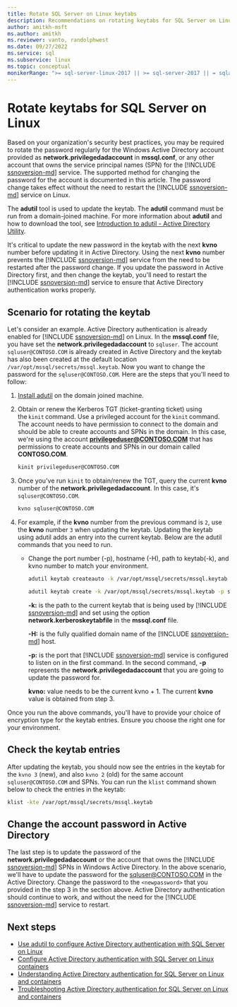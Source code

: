 ```yaml
---
title: Rotate SQL Server on Linux keytabs
description: Recommendations on rotating keytabs for SQL Server on Linux using adutil when configured for Active Directory authentication
author: amitkh-msft
ms.author: amitkh
ms.reviewer: vanto, randolphwest
ms.date: 09/27/2022
ms.service: sql
ms.subservice: linux
ms.topic: conceptual
monikerRange: ">= sql-server-linux-2017 || >= sql-server-2017 || = sqlallproducts-allversions"
---
```


# Rotate keytabs for SQL Server on Linux

Based on your organization's security best practices, you may be required to rotate the password regularly for the Windows Active Directory account provided as **network.privilegedadaccount** in **mssql.conf**, or any other account that owns the service principal names (SPN) for the [!INCLUDE [ssnoversion-md](../includes/ssnoversion-md.md)] service. The supported method for changing the password for the account is documented in this article. The password change takes effect without the need to restart the [!INCLUDE [ssnoversion-md](../includes/ssnoversion-md.md)] service on Linux.

The **adutil** tool is used to update the keytab. The **adutil** command must be run from a domain-joined machine. For more information about **adutil** and how to download the tool, see [Introduction to adutil - Active Directory Utility](sql-server-linux-ad-auth-adutil-introduction.md).

It's critical to update the new password in the keytab with the next **kvno** number before updating it in Active Directory. Using the next **kvno** number prevents the [!INCLUDE [ssnoversion-md](../includes/ssnoversion-md.md)] service from the need to be restarted after the password change. If you update the password in Active Directory first, and then change the keytab, you'll need to restart the [!INCLUDE [ssnoversion-md](../includes/ssnoversion-md.md)] service to ensure that Active Directory authentication works properly.

## Scenario for rotating the keytab

Let's consider an example. Active Directory authentication is already enabled for [!INCLUDE [ssnoversion-md](../includes/ssnoversion-md.md)] on Linux. In the **mssql.conf** file, you have set the **network.privilegedadaccount** to `sqluser`. The account `sqluser@CONTOSO.COM` is already created in Active Directory and the keytab has also been created at the default location `/var/opt/mssql/secrets/mssql.keytab`. Now you want to change the password for the `sqluser@CONTOSO.COM`. Here are the steps that you'll need to follow:

1. [Install adutil](sql-server-linux-ad-auth-adutil-introduction.md#install-adutil) on the domain joined machine.

1. Obtain or renew the Kerberos TGT (ticket-granting ticket) using the `kinit` command. Use a privileged account for the `kinit` command. The account needs to have permission to connect to the domain and should be able to create accounts and SPNs in the domain. In this case, we're using the account **privilegeduser@CONTOSO.COM** that has permissions to create accounts and SPNs in our domain called **CONTOSO.COM**.

   ```bash
   kinit privilegeduser@CONTOSO.COM
   ```

1. Once you've run `kinit` to obtain/renew the TGT, query the current **kvno** number of the **network.privilegedadaccount**. In this case, it's `sqluser@CONTOSO.COM`.

   ```bash
   kvno sqluser@CONTOSO.COM
   ```

1. For example, if the **kvno** number from the previous command is `2`, use the **kvno** number `3` when updating the keytab. Updating the keytab using adutil adds an entry into the current keytab. Below are the adutil commands that you need to run.

   - Change the port number (-p), hostname (-H), path to keytab(-k), and kvno number to match your environment.

     ```bash
     adutil keytab createauto -k /var/opt/mssql/secrets/mssql.keytab -p 1433 -H mssql.contoso.com --password '<newpassword>' -s MSSQLSvc --kvno 3
     ```

     ```bash
     adutil keytab create -k /var/opt/mssql/secrets/mssql.keytab -p sqluser --password '<newpassword>' --kvno 3
     ```

     **-k:** is the path to the current keytab that is being used by [!INCLUDE [ssnoversion-md](../includes/ssnoversion-md.md)] and set using the option **network.kerberoskeytabfile** in the **mssql.conf** file.

     **-H:** is the fully qualified domain name of the [!INCLUDE [ssnoversion-md](../includes/ssnoversion-md.md)] host.

     **-p:** is the port that [!INCLUDE [ssnoversion-md](../includes/ssnoversion-md.md)] service is configured to listen on in the first command. In the second command, **-p** represents the **network.privilegedadaccount** that you are going to update the password for.

     **kvno:** value needs to be the current kvno + 1. The current **kvno** value is obtained from step 3.

Once you run the above commands, you'll have to provide your choice of encryption type for the keytab entries. Ensure you choose the right one for your environment.

## Check the keytab entries

After updating the keytab, you should now see the entries in the keytab for the `kvno 3` (new), and also `kvno 2` (old) for the same account `sqluser@CONTOSO.COM` and SPNs. You can run the `klist` command shown below to check the entries in the keytab:

```bash
klist -kte /var/opt/mssql/secrets/mssql.keytab
```

## Change the account password in Active Directory

The last step is to update the password of the **network.privilegedadaccount** or the account that owns the [!INCLUDE [ssnoversion-md](../includes/ssnoversion-md.md)] SPNs in Windows Active Directory. In the above scenario, we'll have to update the password for the sqluser@CONTOSO.COM in the Active Directory. Change the password to the `<newpassword>` that you provided in the step 3 in the section above. Active Directory authentication should continue to work, and without the need for the [!INCLUDE [ssnoversion-md](../includes/ssnoversion-md.md)] service to restart.

## Next steps

- [Use adutil to configure Active Directory authentication with SQL Server on Linux](sql-server-linux-ad-auth-adutil-tutorial.md)
- [Configure Active Directory authentication with SQL Server on Linux containers](sql-server-linux-containers-ad-auth-adutil-tutorial.md)
- [Understanding Active Directory authentication for SQL Server on Linux and containers](sql-server-linux-ad-auth-understanding.md)
- [Troubleshooting Active Directory authentication for SQL Server on Linux and containers](sql-server-linux-ad-auth-troubleshooting.md)
